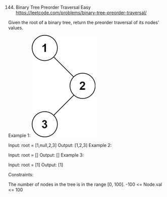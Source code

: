 144. Binary Tree Preorder Traversal
Easy
https://leetcode.com/problems/binary-tree-preorder-traversal/

Given the root of a binary tree, return the preorder traversal of its nodes' values.

Example 1:
![alt text](./inorder_1.jpeg)

Input: root = [1,null,2,3]
Output: [1,2,3]
Example 2:

Input: root = []
Output: []
Example 3:

Input: root = [1]
Output: [1]
 

Constraints:

The number of nodes in the tree is in the range [0, 100].
-100 <= Node.val <= 100